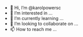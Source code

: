 - 👋 Hi, I’m @karolpowersc
- 👀 I’m interested in ...
- 🌱 I’m currently learning ...
- 💞️ I’m looking to collaborate on ...
- 📫 How to reach me ...

<!---
karolpowersc/karolpowersc is a ✨ special ✨ repository because its `README.md` (this file) appears on your GitHub profile.
You can click the Preview link to take a look at your changes.
--->
